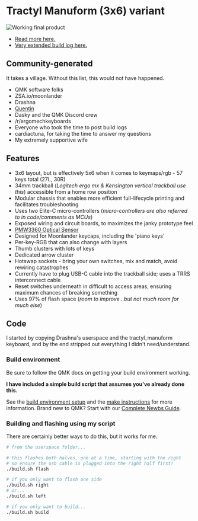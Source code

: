 # Tractyl Manuform (3x6) variant
![Working final product](https://i.redd.it/15mq7kw29e691.jpg)

- [Read more here.](https://blog.practicaltech.ca/2022/06/learning-through-failure-keyboard.html)
- [Very extended build log here.](https://docs.google.com/document/d/1714zAB5GvLr3M8TnRpMvAdutThKMioJDGraUgG2VCB4/edit?usp=sharing)

## Community-generated
It takes a village.  Without this list, this would not have happened.
- QMK software folks
- ZSA.io/moonlander
- Drashna
- [Quentin](https://bastardkb.com/)
- Dasky and the QMK Discord crew
- /r/ergomechkeyboards
- Everyone who took the time to post build logs
- cardiactuna, for taking the time to answer my questions
- My extremely supportive wife

## Features
- 3x6 layout, but is effectively 5x6 when it comes to keymaps/rgb - 57 keys total (27L, 30R)
- 34mm trackball (*Logitech ergo mx & Kensington vertical trackball use this*) accessible from a home row position
- Modular chassis that enables more efficient full-lifecycle printing and facilitates troubleshooting
- Uses two Elite-C micro-controllers (*micro-controllers are also referred to in code/comments as MCUs*)
- Exposed wiring and circuit boards, to maximizes the janky prototype feel
- [PMW3360 Optical Sensor](https://www.tindie.com/products/jkicklighter/pmw3360-motion-sensor/)
- Designed for Moonlander keycaps, including the 'piano keys'
- Per-key-RGB that can also change with layers
- Thumb clusters with lots of keys
- Dedicated arrow cluster
- Hotswap sockets - bring your own switches, mix and match, avoid rewiring catastrophes
- Currently have to plug USB-C cable into the trackball side; uses a TRRS interconnect cable
- Reset switches underneath in difficult to access areas, ensuring maximum chances of breaking something
- Uses 97% of flash space (*room to improve...but not much room for much else*)

## Code
I started by copying Drashna's userspace and the tractyl_manuform keyboard, and by the end stripped out everything I didn't need/understand.

### Build environment
Be sure to follow the QMK docs on getting your build environment working.

**I have included a simple build script that assumes you've already done this.**

See the [build environment setup](https://docs.qmk.fm/#/getting_started_build_tools) and the [make instructions](https://docs.qmk.fm/#/getting_started_make_guide) for more information. Brand new to QMK? Start with our [Complete Newbs Guide](https://docs.qmk.fm/#/newbs).


### Building and flashing using my script
There are certainly better ways to do this, but it works for me.

```bash
# from the userspace folder...

# this flashes both halves, one at a time, starting with the right
# so ensure the usb cable is plugged into the right half first!
./build.sh flash

# if you only want to flash one side
./build.sh right
# or...
./build.sh left

# if you only want to build...
./build.sh build
```